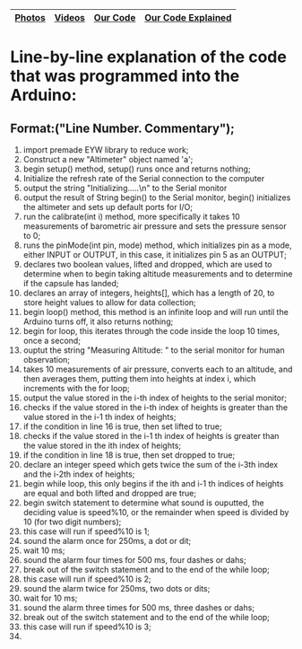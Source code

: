 [Photos](https://assumepositiveintentions.github.io/Final/photos) | [Videos](https://assumepositiveintentions.github.io/Final/videos) | [Our Code](https://assumepositiveintentions.github.io/Final/code) | [Our Code Explained](https://assumepositiveintentions.github.io/Final/decoded)
------------ | ------------- | ------------ | ------------ 

# Line-by-line explanation of the code that was programmed into the Arduino:

## Format:("Line Number. Commentary");

1. import premade EYW library to reduce work;
2. Construct a new "Altimeter" object named 'a';
3. begin setup() method, setup() runs once and returns nothing;
4. Initialize the refresh rate of the Serial connection to the computer
5. output the string "Initializing.....\n" to the Serial monitor
6. output the result of String begin() to the Serial monitor, begin() initializes the altimeter and sets up default ports for I/O;
7. run the calibrate(int i) method, more specifically it takes 10 measurements of barometric air pressure and sets the pressure sensor to 0;
8. runs the pinMode(int pin, mode) method, which initializes pin as a mode, either INPUT or OUTPUT, in this case, it initializes pin 5 as an OUTPUT;
9. declares two boolean values, lifted and dropped, which are used to determine when to begin taking altitude measurements and to determine if the capsule has landed;
10. declares an array of integers, heights[], which has a length of 20, to store height values to allow for data collection;
11. begin loop() method, this method is an infinite loop and will run until the Arduino turns off, it also returns nothing;
12. begin for loop, this iterates through the code inside the loop 10 times, once a second;
13. ouptut the string "Measuring Altitude: " to the serial monitor for human observation;
14. takes 10 measurements of air pressure, converts each to an altitude, and then averages them, putting them into heights at index i, which increments with the for loop;
15. output the value stored in the i-th index of heights to the serial monitor;
16. checks if the value stored in the i-th index of heights is greater than the value stored in the i-1 th index of heights;
17. if the condition in line 16 is true, then set lifted to true;
18. checks if the value stored in the i-1 th index of heights is greater than the value stored in the ith index of heights;
19. if the condition in line 18 is true, then set dropped to true;
20. declare an integer speed which gets twice the sum of the i-3th index and the i-2th index of heights;
21. begin while loop, this only begins if the ith and i-1 th indices of heights are equal and both lifted and dropped are true;
22. begin switch statement to determine what sound is ouputted, the deciding value is speed%10, or the remainder when speed is divided by 10 (for two digit numbers);
23. this case will run if speed%10 is 1;
24. sound the alarm once for 250ms, a dot or dit;
25. wait 10 ms;
26. sound the alarm four times for 500 ms, four dashes or dahs;
27. break out of the switch statement and to the end of the while loop;
28. this case will run if speed%10 is 2;
29. sound the alarm twice for 250ms, two dots or dits;
30. wait for 10 ms;
31. sound the alarm three times for 500 ms, three dashes or dahs;
32. break out of the switch statement and to the end of the while loop;
33. this case will run if speed%10 is 3;
34. 

